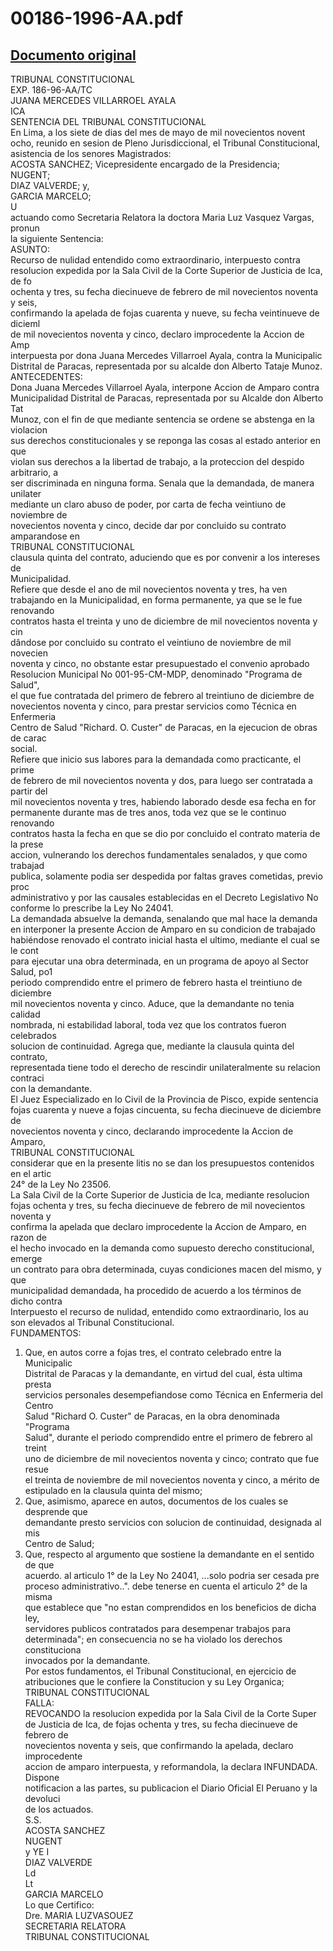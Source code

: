 
00186-1996-AA.pdf
=================
  
[Documento original](https://tc.gob.pe/jurisprudencia/1998/00186-1996-AA.pdf)  
---  
TRIBUNAL CONSTITUCIONAL  
EXP. 186-96-AA/TC  
JUANA MERCEDES VILLARROEL AYALA  
ICA  
SENTENCIA DEL TRIBUNAL CONSTITUCIONAL  
En Lima, a los siete de dias del mes de mayo de mil novecientos novent  
ocho, reunido en sesion de Pleno Jurisdiccional, el Tribunal Constitucional,  
asistencia de los senores Magistrados:  
ACOSTA SANCHEZ; Vicepresidente encargado de la Presidencia;  
NUGENT;  
DIAZ VALVERDE; y,  
GARCIA MARCELO;  
U  
actuando como Secretaria Relatora la doctora Maria Luz Vasquez Vargas, pronun  
la siguiente Sentencia:  
ASUNTO:  
Recurso de nulidad entendido como extraordinario, interpuesto contra  
resolucion expedida por la Sala Civil de la Corte Superior de Justicia de Ica, de fo  
ochenta y tres, su fecha diecinueve de febrero de mil novecientos noventa y seis,  
confirmando la apelada de fojas cuarenta y nueve, su fecha veintinueve de dicieml  
de mil novecientos noventa y cinco, declaro improcedente la Accion de Amp  
interpuesta por dona Juana Mercedes Villarroel Ayala, contra la Municipalic  
Distrital de Paracas, representada por su alcalde don Alberto Tataje Munoz.  
ANTECEDENTES:  
Dona Juana Mercedes Villarroel Ayala, interpone Accion de Amparo contra  
Municipalidad Distrital de Paracas, representada por su Alcalde don Alberto Tat  
Munoz, con el fin de que mediante sentencia se ordene se abstenga en la violacion  
sus derechos constitucionales y se reponga las cosas al estado anterior en que  
violan sus derechos a la libertad de trabajo, a la proteccion del despido arbitrario, a  
ser discriminada en ninguna forma. Senala que la demandada, de manera unilater  
mediante un claro abuso de poder, por carta de fecha veintiuno de noviembre de  
novecientos noventa y cinco, decide dar por concluido su contrato amparandose en  
TRIBUNAL CONSTITUCIONAL  
clausula quinta del contrato, aduciendo que es por convenir a los intereses de  
Municipalidad.  
Refiere que desde el ano de mil novecientos noventa y tres, ha ven  
trabajando en la Municipalidad, en forma permanente, ya que se le fue renovando  
contratos hasta el treinta y uno de diciembre de mil novecientos noventa y cin  
dândose por concluido su contrato el veintiuno de noviembre de mil novecien  
noventa y cinco, no obstante estar presupuestado el convenio aprobado  
Resolucion Municipal No 001-95-CM-MDP, denominado "Programa de Salud",  
el que fue contratada del primero de febrero al treintiuno de diciembre de  
novecientos noventa y cinco, para prestar servicios como Técnica en Enfermeria  
Centro de Salud "Richard. O. Custer" de Paracas, en la ejecucion de obras de carac  
social.  
Refiere que inicio sus labores para la demandada como practicante, el prime  
de febrero de mil novecientos noventa y dos, para luego ser contratada a partir del  
mil novecientos noventa y tres, habiendo laborado desde esa fecha en for  
permanente durante mas de tres anos, toda vez que se le continuo renovando  
contratos hasta la fecha en que se dio por concluido el contrato materia de la prese  
accion, vulnerando los derechos fundamentales senalados, y que como trabajad  
publica, solamente podia ser despedida por faltas graves cometidas, previo proc  
administrativo y por las causales establecidas en el Decreto Legislativo No  
conforme lo prescribe la Ley No 24041.  
La demandada absuelve la demanda, senalando que mal hace la demanda  
en interponer la presente Accion de Amparo en su condicion de trabajado  
habiéndose renovado el contrato inicial hasta el ultimo, mediante el cual se le cont  
para ejecutar una obra determinada, en un programa de apoyo al Sector Salud, po1  
periodo comprendido entre el primero de febrero hasta el treintiuno de diciembre  
mil novecientos noventa y cinco. Aduce, que la demandante no tenia calidad  
nombrada, ni estabilidad laboral, toda vez que los contratos fueron celebrados  
solucion de continuidad. Agrega que, mediante la clausula quinta del contrato,  
representada tiene todo el derecho de rescindir unilateralmente su relacion contraci  
con la demandante.  
El Juez Especializado en lo Civil de la Provincia de Pisco, expide sentencia  
fojas cuarenta y nueve a fojas cincuenta, su fecha diecinueve de diciembre de  
novecientos noventa y cinco, declarando improcedente la Accion de Amparo,  
TRIBUNAL CONSTITUCIONAL  
considerar que en la presente litis no se dan los presupuestos contenidos en el artic  
24° de la Ley No 23506.  
La Sala Civil de la Corte Superior de Justicia de Ica, mediante resolucion  
fojas ochenta y tres, su fecha diecinueve de febrero de mil novecientos noventa y  
confirma la apelada que declaro improcedente la Accion de Amparo, en razon de  
el hecho invocado en la demanda como supuesto derecho constitucional, emerge  
un contrato para obra determinada, cuyas condiciones macen del mismo, y que  
municipalidad demandada, ha procedido de acuerdo a los términos de dicho contra  
Interpuesto el recurso de nulidad, entendido como extraordinario, los au  
son elevados al Tribunal Constitucional.  
FUNDAMENTOS:  
1) Que, en autos corre a fojas tres, el contrato celebrado entre la Municipalic  
Distrital de Paracas y la demandante, en virtud del cual, ésta ultima presta  
servicios personales desempefiandose como Técnica en Enfermeria del Centro  
Salud "Richard O. Custer" de Paracas, en la obra denominada "Programa  
Salud", durante el periodo comprendido entre el primero de febrero al treint  
uno de diciembre de mil novecientos noventa y cinco; contrato que fue resue  
el treinta de noviembre de mil novecientos noventa y cinco, a mérito de  
estipulado en la clausula quinta del mismo;  
2) Que, asimismo, aparece en autos, documentos de los cuales se desprende que  
demandante presto servicios con solucion de continuidad, designada al mis  
Centro de Salud;  
3) Que, respecto al argumento que sostiene la demandante en el sentido de que  
acuerdo. al articulo 1° de la Ley No 24041, ...solo podria ser cesada pre  
proceso administrativo..". debe tenerse en cuenta el articulo 2° de la misma  
que establece que "no estan comprendidos en los beneficios de dicha ley,  
servidores publicos contratados para desempenar trabajos para  
determinada"; en consecuencia no se ha violado los derechos constituciona  
invocados por la demandante.  
Por estos fundamentos, el Tribunal Constitucional, en ejercicio de  
atribuciones que le confiere la Constitucion y su Ley Organica;  
TRIBUNAL CONSTITUCIONAL  
FALLA:  
REVOCANDO la resolucion expedida por la Sala Civil de la Corte Super  
de Justicia de Ica, de fojas ochenta y tres, su fecha diecinueve de febrero de  
novecientos noventa y seis, que confirmando la apelada, declaro improcedente  
accion de amparo interpuesta, y reformandola, la declara INFUNDADA. Dispone  
notificacion a las partes, su publicacion el Diario Oficial El Peruano y la devoluci  
de los actuados.  
S.S.  
ACOSTA SANCHEZ  
NUGENT  
y YE I  
DIAZ VALVERDE  
Ld  
Lt  
GARCIA MARCELO  
Lo que Certifico:  
Dre. MARIA LUZVASOUEZ  
SECRETARIA RELATORA  
TRIBUNAL CONSTITUCIONAL